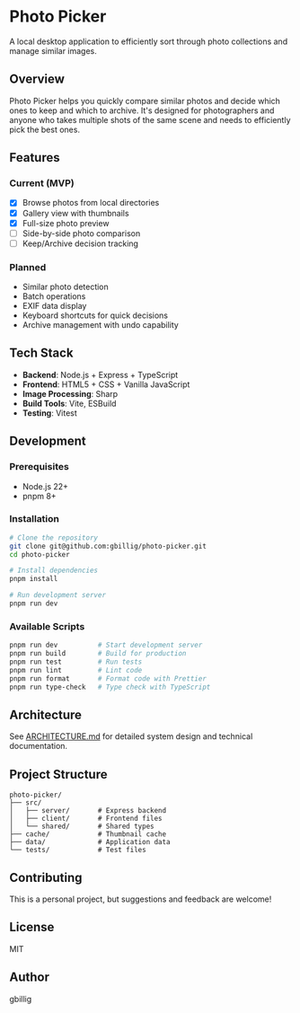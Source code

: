 # Photo Picker

A local desktop application to efficiently sort through photo collections and manage similar images.

## Overview

Photo Picker helps you quickly compare similar photos and decide which ones to keep and which to archive. It's designed for photographers and anyone who takes multiple shots of the same scene and needs to efficiently pick the best ones.

## Features

### Current (MVP)
- [x] Browse photos from local directories
- [x] Gallery view with thumbnails
- [x] Full-size photo preview
- [ ] Side-by-side photo comparison
- [ ] Keep/Archive decision tracking

### Planned
- Similar photo detection
- Batch operations
- EXIF data display
- Keyboard shortcuts for quick decisions
- Archive management with undo capability

## Tech Stack

- **Backend**: Node.js + Express + TypeScript
- **Frontend**: HTML5 + CSS + Vanilla JavaScript
- **Image Processing**: Sharp
- **Build Tools**: Vite, ESBuild
- **Testing**: Vitest

## Development

### Prerequisites

- Node.js 22+
- pnpm 8+

### Installation

```bash
# Clone the repository
git clone git@github.com:gbillig/photo-picker.git
cd photo-picker

# Install dependencies
pnpm install

# Run development server
pnpm run dev
```

### Available Scripts

```bash
pnpm run dev          # Start development server
pnpm run build        # Build for production
pnpm run test         # Run tests
pnpm run lint         # Lint code
pnpm run format       # Format code with Prettier
pnpm run type-check   # Type check with TypeScript
```

## Architecture

See [ARCHITECTURE.md](./ARCHITECTURE.md) for detailed system design and technical documentation.

## Project Structure

```
photo-picker/
├── src/
│   ├── server/       # Express backend
│   ├── client/       # Frontend files
│   └── shared/       # Shared types
├── cache/            # Thumbnail cache
├── data/             # Application data
└── tests/            # Test files
```

## Contributing

This is a personal project, but suggestions and feedback are welcome!

## License

MIT

## Author

gbillig